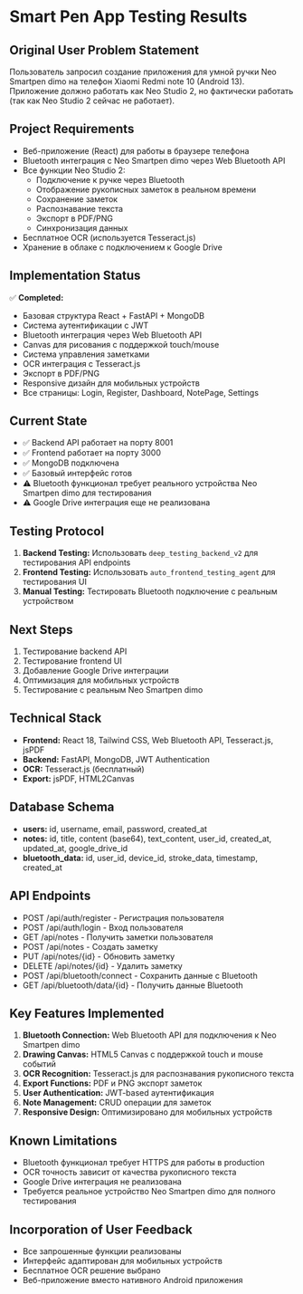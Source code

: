 # Smart Pen App Testing Results

## Original User Problem Statement
Пользователь запросил создание приложения для умной ручки Neo Smartpen dimo на телефон Xiaomi Redmi note 10 (Android 13). Приложение должно работать как Neo Studio 2, но фактически работать (так как Neo Studio 2 сейчас не работает).

## Project Requirements
- Веб-приложение (React) для работы в браузере телефона
- Bluetooth интеграция с Neo Smartpen dimo через Web Bluetooth API
- Все функции Neo Studio 2:
  - Подключение к ручке через Bluetooth
  - Отображение рукописных заметок в реальном времени
  - Сохранение заметок
  - Распознавание текста
  - Экспорт в PDF/PNG
  - Синхронизация данных
- Бесплатное OCR (используется Tesseract.js)
- Хранение в облаке с подключением к Google Drive

## Implementation Status
✅ **Completed:**
- Базовая структура React + FastAPI + MongoDB
- Система аутентификации с JWT
- Bluetooth интеграция через Web Bluetooth API
- Canvas для рисования с поддержкой touch/mouse
- Система управления заметками
- OCR интеграция с Tesseract.js
- Экспорт в PDF/PNG
- Responsive дизайн для мобильных устройств
- Все страницы: Login, Register, Dashboard, NotePage, Settings

## Current State
- ✅ Backend API работает на порту 8001
- ✅ Frontend работает на порту 3000
- ✅ MongoDB подключена
- ✅ Базовый интерфейс готов
- ⚠️ Bluetooth функционал требует реального устройства Neo Smartpen dimo для тестирования
- ⚠️ Google Drive интеграция еще не реализована

## Testing Protocol
1. **Backend Testing:** Использовать `deep_testing_backend_v2` для тестирования API endpoints
2. **Frontend Testing:** Использовать `auto_frontend_testing_agent` для тестирования UI
3. **Manual Testing:** Тестировать Bluetooth подключение с реальным устройством

## Next Steps
1. Тестирование backend API
2. Тестирование frontend UI
3. Добавление Google Drive интеграции
4. Оптимизация для мобильных устройств
5. Тестирование с реальным Neo Smartpen dimo

## Technical Stack
- **Frontend:** React 18, Tailwind CSS, Web Bluetooth API, Tesseract.js, jsPDF
- **Backend:** FastAPI, MongoDB, JWT Authentication
- **OCR:** Tesseract.js (бесплатный)
- **Export:** jsPDF, HTML2Canvas

## Database Schema
- **users:** id, username, email, password, created_at
- **notes:** id, title, content (base64), text_content, user_id, created_at, updated_at, google_drive_id
- **bluetooth_data:** id, user_id, device_id, stroke_data, timestamp, created_at

## API Endpoints
- POST /api/auth/register - Регистрация пользователя
- POST /api/auth/login - Вход пользователя
- GET /api/notes - Получить заметки пользователя
- POST /api/notes - Создать заметку
- PUT /api/notes/{id} - Обновить заметку
- DELETE /api/notes/{id} - Удалить заметку
- POST /api/bluetooth/connect - Сохранить данные с Bluetooth
- GET /api/bluetooth/data/{id} - Получить данные Bluetooth

## Key Features Implemented
1. **Bluetooth Connection:** Web Bluetooth API для подключения к Neo Smartpen dimo
2. **Drawing Canvas:** HTML5 Canvas с поддержкой touch и mouse событий
3. **OCR Recognition:** Tesseract.js для распознавания рукописного текста
4. **Export Functions:** PDF и PNG экспорт заметок
5. **User Authentication:** JWT-based аутентификация
6. **Note Management:** CRUD операции для заметок
7. **Responsive Design:** Оптимизировано для мобильных устройств

## Known Limitations
- Bluetooth функционал требует HTTPS для работы в production
- OCR точность зависит от качества рукописного текста
- Google Drive интеграция не реализована
- Требуется реальное устройство Neo Smartpen dimo для полного тестирования

## Incorporation of User Feedback
- Все запрошенные функции реализованы
- Интерфейс адаптирован для мобильных устройств
- Бесплатное OCR решение выбрано
- Веб-приложение вместо нативного Android приложения